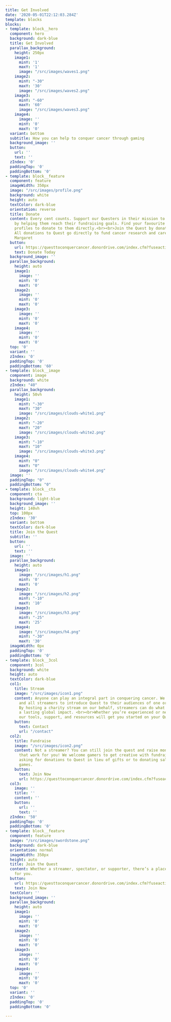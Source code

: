 ```yaml
---
title: Get Involved
date: '2020-05-01T22:12:03.284Z'
template: blocks
blocks:
- template: block__hero
  component: hero
  background: dark-blue
  title: Get Involved
  parallax_background:
    height: 250px
    image1:
      minY: '1'
      maxY: '1'
      image: "/src/images/waves1.png"
    image2:
      minY: "-30"
      maxY: '30'
      image: "/src/images/waves2.png"
    image3:
      minY: "-60"
      maxY: '60'
      image: "/src/images/waves3.png"
    image4:
      image: ''
      minY: '0'
      maxY: '0'
  variant: bottom
  subtitle: How you can help to conquer cancer through gaming
  background_image: ''
  button:
    url: ''
    text: ''
  zIndex: '0'
  paddingTop: '0'
  paddingBottom: '0'
- template: block__feature
  component: feature
  imageWidth: 350px
  image: "/src/images/profile.png"
  background: white
  height: auto
  textColor: dark-blue
  orientation: reverse
  title: Donate
  content: Every cent counts. Support our Questers in their mission to conquer cancer
    by helping them reach their fundraising goals. Find your favourite streamers’
    profiles to donate to them directly.<br><br>Join the Quest by donating today.
    All donations to Quest go directly to fund cancer research and care at The Princess
    Margaret
  button:
    url: https://questtoconquercancer.donordrive.com/index.cfm?fuseaction=donorDrive.event&eventID=501
    text: Donate Today
  background_image: ''
  parallax_background:
    height: auto
    image1:
      image: ''
      minY: '0'
      maxY: '0'
    image2:
      image: ''
      minY: '0'
      maxY: '0'
    image3:
      image: ''
      minY: '0'
      maxY: '0'
    image4:
      image: ''
      minY: '0'
      maxY: '0'
  top: '0'
  variant: ''
  zIndex: '0'
  paddingTop: '0'
  paddingBottom: '60'
- template: block__image
  component: image
  background: white
  zIndex: "40"
  parallax_background:
    height: 50vh
    image1:
      minY: "-30"
      maxY: "30"
      image: "/src/images/clouds-white1.png"
    image2:
      minY: "-20"
      maxY: "20"
      image: "/src/images/clouds-white2.png"
    image3:
      minY: "-10"
      maxY: "10"
      image: "/src/images/clouds-white3.png"
    image4:
      minY: "0"
      maxY: "0"
      image: "/src/images/clouds-white4.png"
  image: ''
  paddingTop: "0"
  paddingBottom: "0"
- template: block__cta
  component: cta
  background: light-blue
  background_image: ''
  height: 140vh
  top: 100px
  zIndex: '30'
  variant: bottom
  textColor: dark-blue
  title: Join the Quest
  subtitle: ''
  button:
    url: ''
    text: ''
  image: ''
  parallax_background:
    height: auto
    image1:
      image: "/src/images/h1.png"
      minY: '0'
      maxY: '0'
    image2:
      image: "/src/images/h2.png"
      minY: "-10"
      maxY: '10'
    image3:
      image: "/src/images/h3.png"
      minY: "-25"
      maxY: '25'
    image4:
      image: "/src/images/h4.png"
      minY: "-30"
      maxY: '30'
  imageWidth: 0px
  paddingTop: '0'
  paddingBottom: '0'
- template: block__3col
  component: 3col
  background: white
  height: auto
  textColor: dark-blue
  col1:
    title: Stream
    image: "/src/images/icon1.png"
    content: Anyone can play an integral part in conquering cancer. We welcome any
      and all streamers to introduce Quest to their audiences of one or millions.
      By hosting a charity stream on our behalf, streamers can do what they love for
      a lasting global impact. <br><br>Whether you’re experienced or new to streaming,
      our tools, support, and resources will get you started on your Quest today.
    button:
      text: Contact
      url: "/contact"
  col2:
    title: Fundraise
    image: "/src/images/icon2.png"
    content: Not a streamer? You can still join the quest and raise money in ways
      that work for you! We welcome gamers to get creative with fundraising, from
      asking for donations to Quest in lieu of gifts or to donating sales of video
      games.
    button:
      text: Join Now
      url: https://questtoconquercancer.donordrive.com/index.cfm?fuseaction=donorDrive.event&eventID=501
  col3:
    image: ''
    title: ''
    content: ''
    button:
      url: ''
      text: ''
  zIndex: '50'
  paddingTop: '0'
  paddingBottom: '0'
- template: block__feature
  component: feature
  image: "/src/images/swordstone.png"
  background: dark-blue
  orientation: normal
  imageWidth: 350px
  height: auto
  title: Join the Quest
  content: Whether a streamer, spectator, or supporter, there’s a place in this Quest
    for you.
  button:
    url: https://questtoconquercancer.donordrive.com/index.cfm?fuseaction=donorDrive.event&eventID=501
    text: Join Now
  textColor: ''
  background_image: ''
  parallax_background:
    height: auto
    image1:
      image: ''
      minY: '0'
      maxY: '0'
    image2:
      image: ''
      minY: '0'
      maxY: '0'
    image3:
      image: ''
      minY: '0'
      maxY: '0'
    image4:
      image: ''
      minY: '0'
      maxY: '0'
  top: '0'
  variant: ''
  zIndex: '0'
  paddingTop: '0'
  paddingBottom: '0'

---
```

